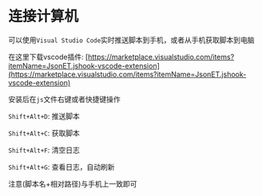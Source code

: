 # 连接计算机

可以使用`Visual Studio Code`实时推送脚本到手机，或者从手机获取脚本到电脑

在这里下载vscode插件: [https://marketplace.visualstudio.com/items?itemName=JsonET.jshook-vscode-extension](https://marketplace.visualstudio.com/items?itemName=JsonET.jshook-vscode-extension)

安装后在`js`文件右键或者快捷键操作

`Shift+Alt+D`: 推送脚本

`Shift+Alt+C`: 获取脚本

`Shift+Alt+F`: 清空日志

`Shift+Alt+G`: 查看日志，自动刷新

注意(脚本名+相对路径)与手机上一致即可

